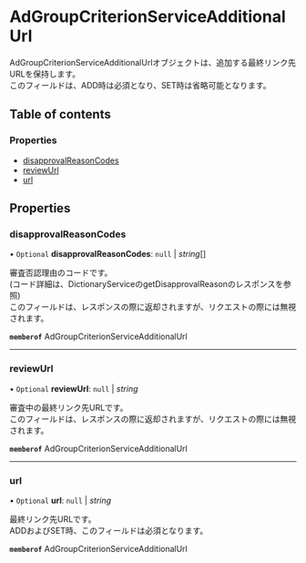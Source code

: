 # AdGroupCriterionServiceAdditionalUrl


<div lang=\"ja\">AdGroupCriterionServiceAdditionalUrlオブジェクトは、追加する最終リンク先URLを保持します。<br> このフィールドは、ADD時は必須となり、SET時は省略可能となります。</div> 

## Table of contents

### Properties

- [disapprovalReasonCodes](adgroupcriterionserviceadditionalurl.md#disapprovalreasoncodes)
- [reviewUrl](adgroupcriterionserviceadditionalurl.md#reviewurl)
- [url](adgroupcriterionserviceadditionalurl.md#url)

## Properties

### disapprovalReasonCodes

• `Optional` **disapprovalReasonCodes**: ``null`` \| *string*[]

<div lang=\"ja\">審査否認理由のコードです。<br> (コード詳細は、DictionaryServiceのgetDisapprovalReasonのレスポンスを参照)<br> このフィールドは、レスポンスの際に返却されますが、リクエストの際には無視されます。</div> 

**`memberof`** AdGroupCriterionServiceAdditionalUrl

___

### reviewUrl

• `Optional` **reviewUrl**: ``null`` \| *string*

<div lang=\"ja\">審査中の最終リンク先URLです。<br> このフィールドは、レスポンスの際に返却されますが、リクエストの際には無視されます。</div> 

**`memberof`** AdGroupCriterionServiceAdditionalUrl

___

### url

• `Optional` **url**: ``null`` \| *string*

<div lang=\"ja\">最終リンク先URLです。<br> ADDおよびSET時、このフィールドは必須となります。</div> 

**`memberof`** AdGroupCriterionServiceAdditionalUrl
